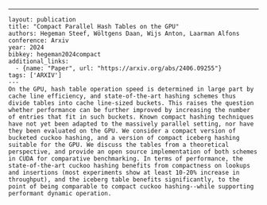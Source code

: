 ---
    layout: publication
    title: "Compact Parallel Hash Tables on the GPU"
    authors: Hegeman Steef, Wöltgens Daan, Wijs Anton, Laarman Alfons
    conference: Arxiv
    year: 2024
    bibkey: hegeman2024compact
    additional_links:
      - {name: "Paper", url: "https://arxiv.org/abs/2406.09255"}
    tags: ['ARXIV']
    ---
    On the GPU, hash table operation speed is determined in large part by cache line efficiency, and state-of-the-art hashing schemes thus divide tables into cache line-sized buckets. This raises the question whether performance can be further improved by increasing the number of entries that fit in such buckets. Known compact hashing techniques have not yet been adapted to the massively parallel setting, nor have they been evaluated on the GPU. We consider a compact version of bucketed cuckoo hashing, and a version of compact iceberg hashing suitable for the GPU. We discuss the tables from a theoretical perspective, and provide an open source implementation of both schemes in CUDA for comparative benchmarking. In terms of performance, the state-of-the-art cuckoo hashing benefits from compactness on lookups and insertions (most experiments show at least 10-20% increase in throughput), and the iceberg table benefits significantly, to the point of being comparable to compact cuckoo hashing--while supporting performant dynamic operation.